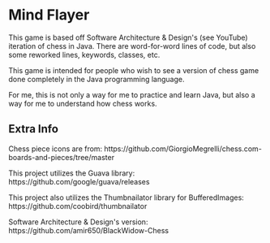 <h1>Mind Flayer</h1>
<p> This game is based off Software Architecture & Design's (see YouTube) iteration of chess in Java. There are word-for-word lines of code, but also some reworked lines, keywords, classes, etc. </p>
<p> This game is intended for people who wish to see a version of chess game done completely in the Java programming language. </p> 
<p> For me, this is not only a way for me to practice and learn Java, but also a way for me to understand how chess works. </p> 
<h2>Extra Info</h2>
<p> Chess piece icons are from: https://github.com/GiorgioMegrelli/chess.com-boards-and-pieces/tree/master</p>
<p> This project utilizes the Guava library: https://github.com/google/guava/releases </p>
<p> This project also utilizes the Thumbnailator library for BufferedImages: https://github.com/coobird/thumbnailator</p>
<p> Software Architecture & Design's version: https://github.com/amir650/BlackWidow-Chess </p>
